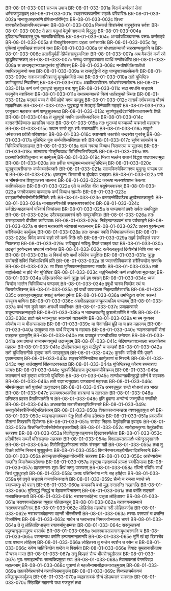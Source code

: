 BR-08-01-033-001  सञ्जय उवाच
BR-08-01-033-001a विदार्य कर्णस्तां सेनां धर्मराजमुपाद्रवत्
BR-08-01-033-001c रथहस्त्यश्वपत्तीनां सहस्रैः परिवारितः
BR-08-01-033-002a नानायुधसहस्राणि प्रेषितान्यरिभिर्वृषः
BR-08-01-033-002c छित्त्वा बाणशतैरुग्रैस्तानविध्यदसम्भ्रमः
BR-08-01-033-003a निचकर्त शिरांस्येषां बाहूनूरूंश्च सर्वशः
BR-08-01-033-003c ते हता वसुधां पेतुर्भग्नाश्चान्ये विदुद्रुवुः
BR-08-01-033-004a द्रविडान्ध्रनिषादास्तु पुनः सात्यकिचोदिताः
BR-08-01-033-004c अभ्यर्दयञ्जिघांसन्तः पत्तयः कर्णमाहवे
BR-08-01-033-005a ते विबाहुशिरस्त्राणाः प्रहताः कर्णसायकैः
BR-08-01-033-005c पेतुः पृथिव्यां युगपच्छिन्नं शालवनं यथा
BR-08-01-033-006a एवं योधशतान्याजौ सहस्राण्ययुतानि च
BR-08-01-033-006c हतानीयुर्महीं देहैर्यशसापूरयन्दिशः
BR-08-01-033-007a अथ वैकर्तनं कर्णं रणे क्रुद्धमिवान्तकम्
BR-08-01-033-007c रुरुधुः पाण्डुपाञ्चाला व्याधिं मन्त्रौषधैरिव
BR-08-01-033-008a स तान्प्रमृद्याभ्यपतत्पुनरेव युधिष्ठिरम्
BR-08-01-033-008c मन्त्रौषधिक्रियातीतो व्याधिरत्युल्बणो यथा
BR-08-01-033-009a स राजगृद्धिभी रुद्धः पाण्डुपाञ्चालकेकयैः
BR-08-01-033-009c नाशकत्तानतिक्रान्तुं मृत्युर्ब्रह्मविदो यथा
BR-08-01-033-010a ततो युधिष्ठिरः कर्णमदूरस्थं निवारितम्
BR-08-01-033-010c अब्रवीत्परवीरघ्नः क्रोधसंरक्तलोचनः
BR-08-01-033-011a कर्ण कर्ण वृथादृष्टे सूतपुत्र वचः शृणु
BR-08-01-033-011c सदा स्पर्धसि सङ्ग्रामे फल्गुनेन यशस्विना
BR-08-01-033-011e तथास्मान्बाधसे नित्यं धार्तराष्ट्रमते स्थितः
BR-08-01-033-012a यद्बलं यच्च ते वीर्यं प्रद्वेषो यश्च पाण्डुषु
BR-08-01-033-012c तत्सर्वं दर्शयस्वाद्य पौरुषं महदास्थितः
BR-08-01-033-012e युद्धश्रद्धां स तेऽद्याहं विनेष्यामि महाहवे
BR-08-01-033-013a एवमुक्त्वा महाराज कर्णं पाण्डुसुतस्तदा
BR-08-01-033-013c सुवर्णपुङ्खैर्दशभिर्विव्याधायस्मयैः शितैः
BR-08-01-033-014a तं सूतपुत्रो नवभिः प्रत्यविध्यदरिंदमः
BR-08-01-033-014c वत्सदन्तैर्महेष्वासः प्रहसन्निव भारत
BR-08-01-033-015a ततः क्षुराभ्यां पाञ्चाल्यौ चक्ररक्षौ महात्मनः
BR-08-01-033-015c जघान समरे शूरः शरैः सन्नतपर्वभिः
BR-08-01-033-016a तावुभौ धर्मराजस्य प्रवीरौ परिपार्श्वतः
BR-08-01-033-016c रथाभ्याशे चकाशेते चन्द्रस्येव पुनर्वसू
BR-08-01-033-017a युधिष्ठिरः पुनः कर्णमविध्यत्त्रिंशता शरैः
BR-08-01-033-017c सुषेणं सत्यसेनं च त्रिभिस्त्रिभिरताडयत्
BR-08-01-033-018a शल्यं नवत्या विव्याध त्रिसप्तत्या च सूतजम्
BR-08-01-033-018c तांश्चास्य गोप्तॄन्विव्याध त्रिभिस्त्रिभिरजिह्मगैः
BR-08-01-033-019a ततः प्रहस्याधिरथिर्विधुन्वानः स कार्मुकम्
BR-08-01-033-019c भित्त्वा भल्लेन राजानं विद्ध्वा षष्ट्यानदन्मुदा
BR-08-01-033-020a ततः प्रवीराः पाण्डूनामभ्यधावन्युधिष्ठिरम्
BR-08-01-033-020c सूतपुत्रात्परीप्सन्तः कर्णमभ्यर्दयञ्शरैः
BR-08-01-033-021a सात्यकिश्चेकितानश्च युयुत्सुः पाण्ड्य एव च
BR-08-01-033-021c धृष्टद्युम्नः शिखण्डी च द्रौपदेयाः प्रभद्रकाः
BR-08-01-033-022a यमौ च भीमसेनश्च शिशुपालस्य चात्मजः
BR-08-01-033-022c कारूषा मत्स्यशेषाश्च केकयाः काशिकोसलाः
BR-08-01-033-022e एते च त्वरिता वीरा वसुषेणमवारयन्
BR-08-01-033-023a जनमेजयश्च पाञ्चाल्यः कर्णं विव्याध सायकैः
BR-08-01-033-023c वराहकर्णैर्नाराचैर्नालीकैर्निशितैः शरैः
BR-08-01-033-023e वत्सदन्तैर्विपाठैश्च क्षुरप्रैश्चटकामुखैः
BR-08-01-033-024a नानाप्रहरणैश्चोग्रै रथहस्त्यश्वसादिनः
BR-08-01-033-024c सर्वतोऽभ्याद्रवन्कर्णं परिवार्य जिघांसया
BR-08-01-033-025a स पाण्डवानां प्रवरैः सर्वतः समभिद्रुतः
BR-08-01-033-025c उदैरयद्ब्राह्ममस्त्रं शरैः सम्पूरयन्दिशः
BR-08-01-033-026a ततः शरमहाज्वालो वीर्योष्मा कर्णपावकः
BR-08-01-033-026c निर्दहन्पाण्डववनं चारु पर्यचरद्रणे
BR-08-01-033-027a स संवार्य महास्त्राणि महेष्वासो महात्मनाम्
BR-08-01-033-027c प्रहस्य पुरुषेन्द्रस्य शरैश्चिच्छेद कार्मुकम्
BR-08-01-033-028a ततः सन्धाय नवतिं निमेषान्नतपर्वणाम्
BR-08-01-033-028c बिभेद कवचं राज्ञो रणे कर्णः शितैः शरैः
BR-08-01-033-029a तद्वर्म हेमविकृतं रराज निपतत्तदा
BR-08-01-033-029c सविद्युदभ्रं सवितुः शिष्टं वातहतं यथा
BR-08-01-033-030a तदङ्गं पुरुषेन्द्रस्य भ्रष्टवर्म व्यरोचत
BR-08-01-033-030c रत्नैरलङ्कृतं दिव्यैर्व्यभ्रं निशि यथा नभः
BR-08-01-033-031a स विवर्मा शरैः पार्थो रुधिरेण समुक्षितः
BR-08-01-033-031c क्रुद्धः सर्वायसीं शक्तिं चिक्षेपाधिरथिं प्रति
BR-08-01-033-032a तां ज्वलन्तीमिवाकाशे शरैश्चिच्छेद सप्तभिः
BR-08-01-033-032c सा छिन्ना भूमिमपतन्महेष्वासस्य सायकैः
BR-08-01-033-033a ततो बाह्वोर्ललाटे च हृदि चैव युधिष्ठिरः
BR-08-01-033-033c चतुर्भिस्तोमरैः कर्णं ताडयित्वा मुदानदत्
BR-08-01-033-034a उद्भिन्नरुधिरः कर्णः क्रुद्धः सर्प इव श्वसन्
BR-08-01-033-034c ध्वजं चिच्छेद भल्लेन त्रिभिर्विव्याध पाण्डवम्
BR-08-01-033-034e इषुधी चास्य चिच्छेद रथं च तिलशोऽच्छिनत्
BR-08-01-033-035a एवं पार्थो व्यपायात्स निहतप्रार्ष्टिसारथिः
BR-08-01-033-035c अशक्नुवन्प्रमुखतः स्थातुं कर्णस्य दुर्मनाः
BR-08-01-033-036a तमभिद्रुत्य राधेयः स्कन्धं संस्पृश्य पाणिना
BR-08-01-033-036c अब्रवीत्प्रहसन्राजन्कुत्सयन्निव पाण्डवम्
BR-08-01-033-037a कथं नाम कुले जातः क्षत्रधर्मे व्यवस्थितः
BR-08-01-033-037c प्रजह्यात्समरे शत्रून्प्राणान्रक्षन्महाहवे
BR-08-01-033-038a न भवान्क्षत्रधर्मेषु कुशलोऽसीति मे मतिः
BR-08-01-033-038c ब्राह्मे बले भवान्युक्तः स्वाध्याये यज्ञकर्मणि
BR-08-01-033-039a मा स्म युध्यस्व कौन्तेय मा च वीरान्समासदः
BR-08-01-033-039c मा चैनानप्रियं ब्रूहि मा च व्रज महारणम्
BR-08-01-033-040a एवमुक्त्वा ततः पार्थं विसृज्य च महाबलः
BR-08-01-033-040c न्यहनत्पाण्डवीं सेनां वज्रहस्त इवासुरीम्
BR-08-01-033-040e ततः प्रायाद्द्रुतं राजन्व्रीडन्निव जनेश्वरः
BR-08-01-033-041a अथ प्रयान्तं राजानमन्वयुस्ते तदाच्युतम्
BR-08-01-033-041c चेदिपाण्डवपाञ्चालाः सात्यकिश्च महारथः
BR-08-01-033-041e द्रौपदेयास्तथा शूरा माद्रीपुत्रौ च पाण्डवौ
BR-08-01-033-042a ततो युधिष्ठिरानीकं दृष्ट्वा कर्णः पराङ्मुखम्
BR-08-01-033-042c कुरुभिः सहितो वीरैः पृष्ठगैः पृष्ठमन्वयात्
BR-08-01-033-043a शङ्खभेरीनिनादैश्च कार्मुकाणां च निस्वनैः
BR-08-01-033-043c बभूव धार्तराष्ट्राणां सिंहनादरवस्तदा
BR-08-01-033-044a युधिष्ठिरस्तु कौरव्य रथमारुह्य सत्वरः
BR-08-01-033-044c श्रुतकीर्तेर्महाराज दृष्टवान्कर्णविक्रमम्
BR-08-01-033-045a काल्यमानं बलं दृष्ट्वा धर्मराजो युधिष्ठिरः
BR-08-01-033-045c तान्योधानब्रवीत्क्रुद्धो हतैनं वै सहस्रशः
BR-08-01-033-046a ततो राज्ञाभ्यनुज्ञाताः पाण्डवानां महारथाः
BR-08-01-033-046c भीमसेनमुखाः सर्वे पुत्रांस्ते प्रत्युपाद्रवन्
BR-08-01-033-047a अभवत्तुमुलः शब्दो योधानां तत्र भारत
BR-08-01-033-047c हस्त्यश्वरथपत्तीनां शस्त्राणां च ततस्ततः
BR-08-01-033-048a उत्तिष्ठत प्रहरत प्रैताभिपततेति च
BR-08-01-033-048c इति ब्रुवाणा अन्योन्यं जघ्नुर्योधा रणाजिरे
BR-08-01-033-049a अभ्रच्छायेव तत्रासीच्छरवृष्टिभिरम्बरे
BR-08-01-033-049c समावृत्तैर्नरवरैर्निघ्नद्भिरितरेतरम्
BR-08-01-033-050a विपताकाध्वजच्छत्रा व्यश्वसूतायुधा रणे
BR-08-01-033-050c व्यङ्गाङ्गावयवाः पेतुः क्षितौ क्षीणा हतेश्वराः
BR-08-01-033-051a प्रवराणीव शैलानां शिखराणि द्विपोत्तमाः
BR-08-01-033-051c सारोहा निहताः पेतुर्वज्रभिन्ना इवाद्रयः
BR-08-01-033-052a छिन्नभिन्नविपर्यस्तैर्वर्मालङ्कारविग्रहैः
BR-08-01-033-052c सारोहास्तुरगाः पेतुर्हतवीराः सहस्रशः
BR-08-01-033-053a विप्रविद्धायुधाङ्गाश्च द्विरदाश्वरथैर्हताः
BR-08-01-033-053c प्रतिवीरैश्च सम्मर्दे पत्तिसङ्घाः सहस्रशः
BR-08-01-033-054a विशालायतताम्राक्षैः पद्मेन्दुसदृशाननैः
BR-08-01-033-054c शिरोभिर्युद्धशौण्डानां सर्वतः संस्तृता मही
BR-08-01-033-055a तथा तु वितते व्योम्नि निस्वनं शुश्रुवुर्जनाः
BR-08-01-033-055c विमानैरप्सरःसङ्घैर्गीतवादित्रनिस्वनैः
BR-08-01-033-056a हतान्कृत्तानभिमुखान्वीरान्वीरैः सहस्रशः
BR-08-01-033-056c आरोप्यारोप्य गच्छन्ति विमानेष्वप्सरोगणाः
BR-08-01-033-057a तद्दृष्ट्वा महदाश्चर्यं प्रत्यक्षं स्वर्गलिप्सया
BR-08-01-033-057c प्रहृष्टमनसः शूराः क्षिप्रं जग्मुः परस्परम्
BR-08-01-033-058a रथिनो रथिभिः सार्धं चित्रं युयुधुराहवे
BR-08-01-033-058c पत्तयः पत्तिभिर्नागा नागैः सह हयैर्हयाः
BR-08-01-033-059a एवं प्रवृत्ते सङ्ग्रामे गजवाजिजनक्षये
BR-08-01-033-059c सैन्ये च रजसा व्याप्ते स्वे स्वाञ्जघ्नुः परे परान्
BR-08-01-033-060a कचाकचि बभौ युद्धं दन्तादन्ति नखानखि
BR-08-01-033-060c मुष्टियुद्धं नियुद्धं च देहपाप्मविनाशनम्
BR-08-01-033-061a तथा वर्तति सङ्ग्रामे गजवाजिजनक्षये
BR-08-01-033-061c नराश्वगजदेहेभ्यः प्रसृता लोहितापगा
BR-08-01-033-061e नराश्वगजदेहान्सा व्युवाह पतितान्बहून्
BR-08-01-033-062a नराश्वगजसम्बाधे नराश्वगजसादिनाम्
BR-08-01-033-062c लोहितोदा महाघोरा नदी लोहितकर्दमा
BR-08-01-033-062e नराश्वगजदेहान्सा वहन्ती भीरुभीषणी
BR-08-01-033-063a तस्याः परमपारं च व्रजन्ति विजयैषिणः
BR-08-01-033-063c गाधेन च प्लवन्तश्च निमज्ज्योन्मज्ज्य चापरे
BR-08-01-033-064a ते तु लोहितदिग्धाङ्गा रक्तवर्मायुधाम्बराः
BR-08-01-033-064c सस्नुस्तस्यां पपुश्चासृङ्मम्लुश्च भरतर्षभ
BR-08-01-033-065a रथानश्वान्नरान्नागानायुधाभरणानि च
BR-08-01-033-065c वसनान्यथ वर्माणि हन्यमानान्हतानपि
BR-08-01-033-065e भूमिं खं द्यां दिशश्चैव प्रायः पश्याम लोहितम्
BR-08-01-033-066a लोहितस्य तु गन्धेन स्पर्शेन च रसेन च
BR-08-01-033-066c रूपेण चातिरिक्तेन शब्देन च विसर्पता
BR-08-01-033-066e विषादः सुमहानासीत्प्रायः सैन्यस्य भारत
BR-08-01-033-067a तत्तु विप्रहतं सैन्यं भीमसेनमुखैस्तव
BR-08-01-033-067c भूयः समाद्रवन्वीराः सात्यकिप्रमुखा रथाः
BR-08-01-033-068a तेषामापततां वेगमविषह्य महात्मनाम्
BR-08-01-033-068c पुत्राणां ते महत्सैन्यमासीद्राजन्पराङ्मुखम्
BR-08-01-033-069a तत्प्रकीर्णरथाश्वेभं नरवाजिसमाकुलम्
BR-08-01-033-069c विध्वस्तचर्मकवचं प्रविद्धायुधकार्मुकम्
BR-08-01-033-070a व्यद्रवत्तावकं सैन्यं लोड्यमानं समन्ततः
BR-08-01-033-070c सिंहार्दितं महारण्ये यथा गजकुलं तथा

